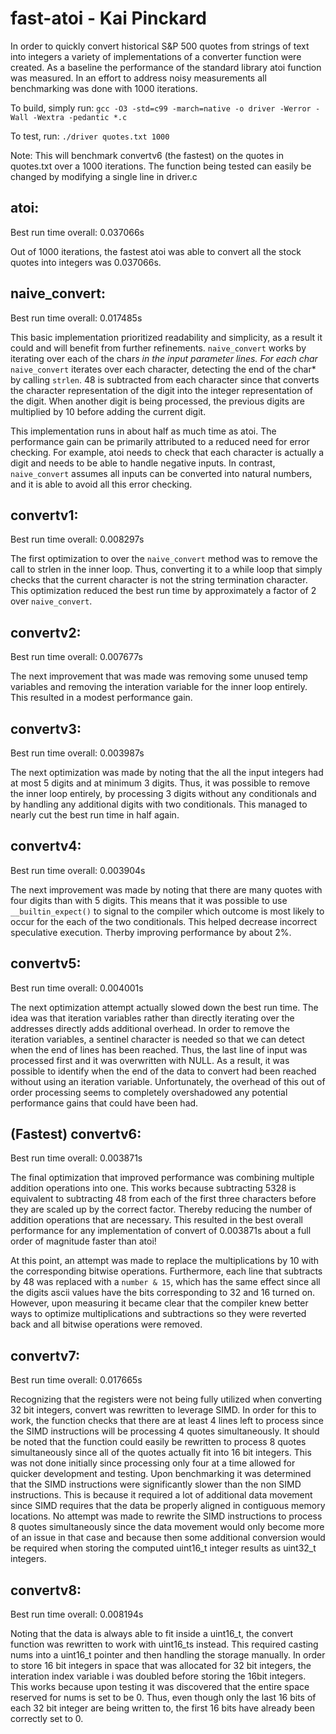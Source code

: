 # fast-atoi - Kai Pinckard

In order to quickly convert historical S&P 500 quotes from strings of text into integers a variety of implementations of a converter function were created. As a baseline the performance of the standard library atoi function was measured. In an effort to address noisy measurements all benchmarking was done with 1000 iterations. 

To build, simply run: ``gcc -O3 -std=c99 -march=native -o driver -Werror -Wall -Wextra -pedantic *.c``

To test, run: ``./driver quotes.txt 1000``

Note: This will benchmark convertv6 (the fastest) on the quotes in quotes.txt over a 1000 iterations. The function being tested can easily be changed by modifying a single line in driver.c

## atoi:
Best run time overall: 0.037066s

Out of 1000 iterations, the fastest atoi was able to convert all the stock quotes into integers was 0.037066s. 

## naive_convert:
Best run time overall: 0.017485s

This basic implementation prioritized readability and simplicity, as a result it could and will benefit from further refinements. ``naive_convert`` works by iterating over each of the char*s in the input parameter lines. For each char*  ``naive_convert`` iterates over each character, detecting the end of the char* by calling ``strlen``. 48 is subtracted from each character since that converts the character representation of the digit into the integer representation of the digit. When another digit is being processed, the previous digits are multiplied by 10 before adding the current digit. 

This implementation runs in about half as much time as atoi. The performance gain can be primarily attributed to a reduced need for error checking. For example, atoi needs to check that each character is actually a digit and needs to be able to handle negative inputs. In contrast, ``naive_convert`` assumes all inputs can be converted into natural numbers, and it is able to avoid all this error checking. 

## convertv1:
Best run time overall: 0.008297s

The first optimization to over the ``naive_convert`` method was to remove the call to strlen in the inner loop. Thus, converting it to a while loop that simply checks that the current character is not the string termination character. This optimization reduced the best run time by approximately a factor of 2 over ``naive_convert``. 

## convertv2:
Best run time overall: 0.007677s

The next improvement that was made was removing some unused temp variables and removing the interation variable for the inner loop entirely. This resulted in a modest performance gain. 

## convertv3:
Best run time overall: 0.003987s

The next optimization was made by noting that the all the input integers had at most 5 digits and at minimum 3 digits. Thus, it was possible to remove the inner loop entirely, by processing 3 digits without any conditionals and by handling any additional digits with two conditionals. This managed to nearly cut the best run time in half again. 

## convertv4:
Best run time overall: 0.003904s

The next improvement was made by noting that there are many quotes with four digits than with 5 digits. This means that it was possible to use ``__builtin_expect()`` to signal to the compiler which outcome is most likely to occur for the each of the two conditionals. This helped decrease incorrect speculative execution. Therby improving performance by about 2%. 

## convertv5:
Best run time overall: 0.004001s

The next optimization attempt actually slowed down the best run time. The idea was that iteration variables rather than directly iterating over the addresses directly adds additional overhead. In order to remove the iteration variables, a sentinel character is needed so that we can detect when the end of lines has been reached. Thus, the last line of input was processed first and it was overwritten with NULL. As a result, it was possible to identify when the end of the data to convert had been reached without using an iteration variable. Unfortunately, the overhead of this out of order processing seems to completely overshadowed any potential performance gains that could have been had.

## (Fastest) convertv6:
Best run time overall: 0.003871s

The final optimization that improved performance was combining multiple addition operations into one. This works because subtracting 5328 is equivalent to subtracting 48 from each of the first three characters before they are scaled up by the correct factor. Thereby reducing the number of addition operations that are necessary. This resulted in the best overall performance for any implementation of convert of 0.003871s about a full order of magnitude faster than atoi! 

At this point, an attempt was made to replace the multiplications by 10 with the corresponding bitwise operations. Furthermore, each line that subtracts by 48 was replaced with a ``number & 15``, which has the same effect since all the digits ascii values have the bits corresponding to 32 and 16 turned on. However, upon measuring it became clear that the compiler knew better ways to optimize multiplications and subtractions so they were reverted back and all bitwise operations were removed. 

## convertv7:
Best run time overall: 0.017665s

Recognizing that the registers were not being fully utilized when converting 32 bit integers, convert was rewritten to leverage SIMD. In order for this to work, the function checks that there are at least 4 lines left to process since the SIMD instructions will be processing 4 quotes simultaneously. It should be noted that the function could easily be rewritten to process 8 quotes simultaneously since all of the quotes actually fit into 16 bit integers. This was not done initially since processing only four at a time allowed for quicker development and testing. Upon benchmarking it was determined that the SIMD instructions were significantly slower than the non SIMD instructions. This is because it required a lot of additional data movement since SIMD requires that the data be properly aligned in contiguous memory locations. No attempt was made to rewrite the SIMD instructions to process 8 quotes simultaneously since the data movement would only become more of an issue in that case and because then some additional conversion would be required when storing the computed uint16_t integer results as uint32_t integers.

## convertv8:
Best run time overall: 0.008194s

Noting that the data is always able to fit inside a uint16_t, the convert function was rewritten to work with uint16_ts instead. This required casting nums into a uint16_t pointer and then handling the storage manually. In order to store 16 bit integers in space that was allocated for 32 bit integers, the interation index variable i was doubled before storing the 16bit integers. This works because upon testing it was discovered that the entire space reserved for nums is set to be 0. Thus, even though only the last 16 bits of each 32 bit integer are being written to, the first 16 bits have already been correctly set to 0. 


